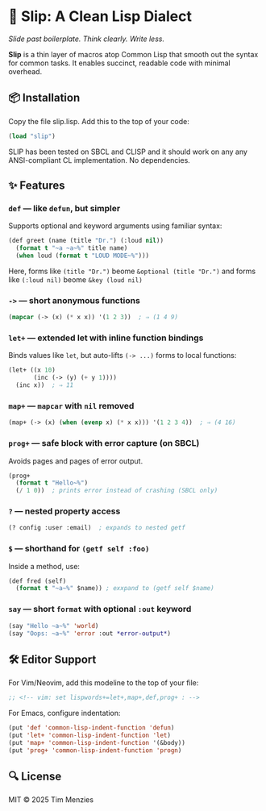 # 🧠 Slip: A Clean Lisp Dialect

_Slide past boilerplate. Think clearly. Write less._

**Slip** is a thin layer of macros atop Common Lisp that smooth out the
syntax for common tasks. It enables succinct, readable code with minimal
overhead.

## 📦 Installation

Copy the file slip.lisp. Add this to the top of your code:

```lisp
(load "slip")
```

SLIP has been tested on SBCL and CLISP and it should work on any
any ANSI-compliant CL implementation. No dependencies.


## ✨ Features

### `def` — like `defun`, but simpler

Supports optional and keyword arguments using familiar syntax:

```lisp
(def greet (name (title "Dr.") (:loud nil))
  (format t "~a ~a~%" title name)
  (when loud (format t "LOUD MODE~%")))
```

Here, forms like `(title "Dr.")` beome `&optional (title "Dr.")` and
forms like `(:loud nil)` beome `&key (loud nil)`


### `->` — short anonymous functions

```lisp
(mapcar (-> (x) (* x x)) '(1 2 3))  ; ⇒ (1 4 9)
```


### `let+` — extended let with inline function bindings

Binds values like `let`, but auto-lifts `(-> ...)` forms to local
functions:

```lisp
(let+ ((x 10)
       (inc (-> (y) (+ y 1))))
  (inc x))  ; ⇒ 11
```


### `map+` — `mapcar` with `nil` removed

```lisp
(map+ (-> (x) (when (evenp x) (* x x))) '(1 2 3 4))  ; ⇒ (4 16)
```


### `prog+` — safe block with error capture (on SBCL)
Avoids pages and pages of error output.

```lisp
(prog+
  (format t "Hello~%")
  (/ 1 0))  ; prints error instead of crashing (SBCL only)
```


### `?` — nested property access

```lisp
(? config :user :email)  ; expands to nested getf
```


### `$` — shorthand for `(getf self :foo)`

Inside a method, use:

```lisp
(def fred (self)
  (format t "~a~%" $name)) ; exxpand to (getf self $name)
```

### `say` — short `format` with optional `:out` keyword

```lisp
(say "Hello ~a~%" 'world)
(say "Oops: ~a~%" 'error :out *error-output*)
```

## 🛠️ Editor Support

For Vim/Neovim, add this modeline to the top of your file:

```lisp
;; <!-- vim: set lispwords+=let+,map+,def,prog+ : -->
```

For Emacs, configure indentation:

```lisp
(put 'def 'common-lisp-indent-function 'defun)
(put 'let+ 'common-lisp-indent-function 'let)
(put 'map+ 'common-lisp-indent-function '(&body))
(put 'prog+ 'common-lisp-indent-function 'progn)
```



## 🔍 License

MIT © 2025 Tim Menzies

